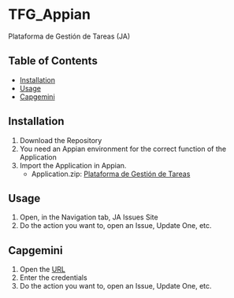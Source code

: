 # TFG_Appian
Plataforma de Gestión de Tareas (JA)
## Table of Contents
- [Installation](#installation)
- [Usage](#usage)
- [Capgemini](#Capgegmini)
## Installation
  1. Download the Repository
  2. You need an Appian environment for the correct function of the Application
  3. Import the Application in Appian.
     -  Application.zip: [Plataforma de Gestión de Tareas](https://github.com/IsmaelPerezPerezBrotons/TFG_Appian/blob/main/JA%20Plataforma%20de%20Gesti%C3%B3n%20de%20Tareas.zip)
## Usage
  1. Open, in the Navigation tab, JA Issues Site
  2. Do the action you want to, open an Issue, Update One, etc.
## Capgemini
  1. Open the [URL](https://capgemini-spain-1016.appiancloud.com/suite/sites/issues-site)
  2. Enter the credentials
  3. Do the action you want to, open an Issue, Update One, etc.
